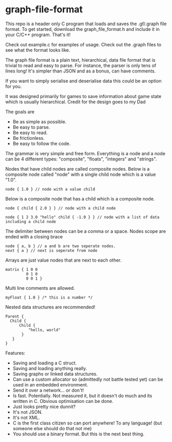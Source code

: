 # graph-file-format
This repo is a header only C program that loads and saves the .gf/.graph file format.
To get started, download the graph_file_format.h and include it in your C/C++ program. That's it!

Check out example.c for examples of usage. Check out the .graph files to see what the format looks like.

The graph file format is a plain text, hierarchical, data file format that is trivial to read and easy to parse.
For instance, the parser is only tens of lines long! It's simpler than JSON and as a bonus, can have comments.

If you want to simply serialise and deserialise data this could be an option for you.

It was designed primarily for games to save information about game state which is usually hierarchical.
Credit for the design goes to my Dad

The goals are
- Be as simple as possible.
- Be easy to parse.
- Be easy to read.
- Be frictionless.
- Be easy to follow the code.

The grammar is very simple and free form. Everything is a node and a node can be 4 different types: "composite", "floats", "integers" and "strings".

Nodes that have child nodes are called composite nodes. Below is a composite node called "node" with a single child node which is a value "1.0".
```
node { 1.0 } // node with a value child
```
Below is a composite node that has a child which is a composite node.
```
node { child { 2.0 } } // node with a child node
```
```
node { 1 2 3.0 "hello" child { -1.0 } } // node with a list of data including a child node
```
The delimiter between nodes can be a comma or a space. Nodes scope are ended with a closing brace
```
node { a, b } // a and b are two seperate nodes.
next { a } // next is seperate from node
```
Arrays are just value nodes that are next to each other.
```
matrix { 1 0 0 
         0 1 0 
         0 0 1 }
```
Multi line comments are allowed.
```
myFloat { 1.0 } /* this is a number */
```
Nested data structures are recommended!
```
Parent {
  Child {
      Child {
          "hello, world"
       }
   }  
}
```
Features:
- Saving and loading a C struct.
- Saving and loading anything really.
- Saving graphs or linked data structures.
- Can use a custom allocator so (admittedly not battle tested yet) can be used in an embedded environment.
- Send it over a network... or don't!
- Is fast. Potentially. Not measured it, but it doesn't do much and its written in C. Obvious optimisation can be done.
- Just looks pretty nice dunnit?
- It's not JSON.
- It's not XML.
- C is the first class citizen so can port anywhere! To any language! (but someone else should do that not me)
- You should use a binary format. But this is the next best thing.
